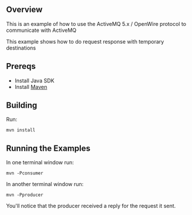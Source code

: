 ## Overview

This is an example of how to use the ActiveMQ 5.x / OpenWire protocol to communicate with ActiveMQ

This example shows how to do request response with temporary destinations

## Prereqs

- Install Java SDK
- Install [Maven](http://maven.apache.org/download.html) 

## Building

Run:

    mvn install

## Running the Examples

In one terminal window run:

    mvn -Pconsumer

In another terminal window run:

    mvn -Pproducer

You'll notice that the producer received a reply for the request it sent.